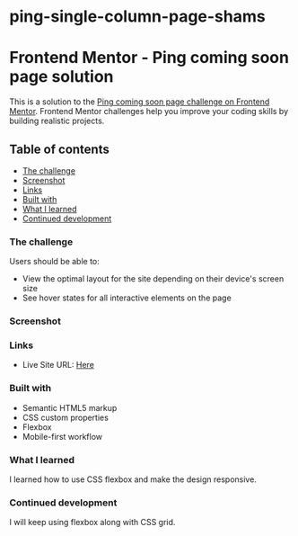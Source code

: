 # ping-single-column-page-shams

# Frontend Mentor - Ping coming soon page solution

This is a solution to the [Ping coming soon page challenge on Frontend Mentor](https://www.frontendmentor.io/challenges/ping-single-column-coming-soon-page-5cadd051fec04111f7b848da). Frontend Mentor challenges help you improve your coding skills by building realistic projects.

## Table of contents
  - [The challenge](#the-challenge)
  - [Screenshot](#screenshot)
  - [Links](#links)
  - [Built with](#built-with)
  - [What I learned](#what-i-learned)
  - [Continued development](#continued-development)

### The challenge

Users should be able to:

- View the optimal layout for the site depending on their device's screen size
- See hover states for all interactive elements on the page

### Screenshot
<!-- <div> <img src="" /></div>
<div> <img src="" /></div> -->

### Links

- Live Site URL: [Here](https://ninjas-t.github.io/ping-single-column-page-shams/)

### Built with

- Semantic HTML5 markup
- CSS custom properties
- Flexbox
- Mobile-first workflow

### What I learned

I learned how to use CSS flexbox and make the design responsive.

### Continued development
I will keep using flexbox along with CSS grid.

